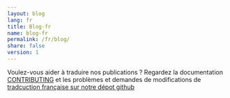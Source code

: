 ```yaml
---
layout: blog
lang: fr
title: Blog-fr
name: blog-fr
permalink: /fr/blog/
share: false
version: 1
---
```


Voulez-vous aider à traduire nos publications ? Regardez la documentation [CONTRIBUTING](https://github.com/bitcoinops/bitcoinops.github.io/blob/master/CONTRIBUTING.md#translations)
et les problèmes et demandes de modifications de [tradcuction française sur notre dépot github](https://github.com/bitcoinops/bitcoinops.github.io/pulls?&q=label%3Alocalization-french)
